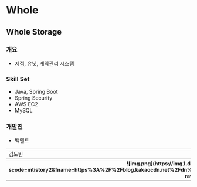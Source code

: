 # Whole

## Whole Storage

### 개요

- 지점, 유닛, 계약관리 시스템

### Skill Set

- Java, Spring Boot
- Spring Security
- AWS EC2
- MySQL

### 개발진

- 백엔드

<table>
<tr>
<td>김도빈</td>
<td>석규환</td>
</tr>
<tr>
<th>![img.png](https://img1.daumcdn.net/thumb/R1280x0/?scode=mtistory2&fname=https%3A%2F%2Fblog.kakaocdn.net%2Fdn%2FbBLVn5%2FbtqCQ31hFxc%2FOWrBnpuGJiMMQg9JnJAz3K%2Fimg.png?raw=true)</th>
<td>![img.jpg](https://github.com/truespring/Team_Project/blob/master/%ED%8C%80%20%ED%94%84%EB%A1%9C%EC%A0%9D%ED%8A%B8%20%EC%82%AC%EC%A7%84/%EC%84%9D%EA%B7%9C%ED%99%98.jpg?raw=true)</td>
</tr>
</table>